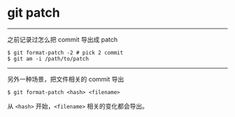 # git patch

---

之前记录过怎么把 commit 导出成 patch

```
$ git format-patch -2 # pick 2 commit
$ git am -i /path/to/patch
```

---

另外一种场景，把文件相关的 commit 导出

```
$ git format-patch <hash> <filename>
```

从 `<hash>` 开始，`<filename>` 相关的变化都会导出。

